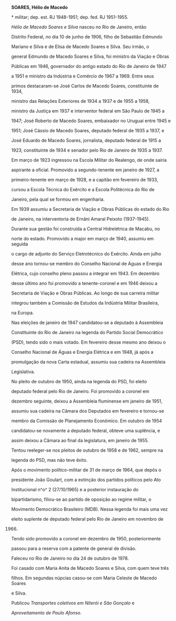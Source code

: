 **SOARES, Hélio de Macedo**



\* militar; dep. est. RJ 1948-1951; dep. fed. RJ 1951-1955.



*Hélio de Macedo Soares e Silva* nasceu no Rio de Janeiro, então

Distrito Federal, no dia 10 de junho de 1906, filho de Sebastião Edmundo

Mariano e Silva e de Elisa de Macedo Soares e Silva. Seu irmão, o

general Edmundo de Macedo Soares e Silva, foi ministro da Viação e Obras

Públicas em 1946, governador do antigo estado do Rio de Janeiro de 1947

a 1951 e ministro da Indústria e Comércio de 1967 a 1969. Entre seus

primos destacaram-se José Carlos de Macedo Soares, constituinte de 1934,

ministro das Relações Exteriores de 1934 a 1937 e de 1955 a 1958,

ministro da Justiça em 1937 e interventor federal em São Paulo de 1945 a

1947; José Roberto de Macedo Soares, embaixador no Uruguai entre 1945 e

1951; José Cássio de Macedo Soares, deputado federal de 1935 a 1937, e

José Eduardo de Macedo Soares, jornalista, deputado federal de 1915 a

1923, constituinte de 1934 e senador pelo Rio de Janeiro de 1935 a 1937.



Em março de 1923 ingressou na Escola Militar do Realengo, de onde sairia

aspirante a oficial. Promovido a segundo-tenente em janeiro de 1927, a

primeiro-tenente em março de 1928, e a capitão em fevereiro de 1933,

cursou a Escola Técnica do Exército e a Escola Politécnica do Rio de

Janeiro, pela qual se formou em engenharia.



Em 1939 assumiu a Secretaria de Viação e Obras Públicas do estado do Rio

de Janeiro, na interventoria de Ernâni Amaral Peixoto (1937-1945).

Durante sua gestão foi construída a Central Hidrelétrica de Macabu, no

norte do estado. Promovido a major em março de 1940, assumiu em seguida

o cargo de adjunto do Serviço Eletrotécnico do Exército. Ainda em julho

desse ano tornou-se membro do Conselho Nacional de Águas e Energia

Elétrica, cujo conselho pleno passou a integrar em 1943. Em dezembro

desse último ano foi promovido a tenente-coronel e em 1946 deixou a

Secretaria de Viação e Obras Públicas. Ao longo de sua carreira militar

integrou também a Comissão de Estudos da Indústria Militar Brasileira,

na Europa.



Nas eleições de janeiro de 1947 candidatou-se a deputado à Assembleia

Constituinte do Rio de Janeiro na legenda do Partido Social Democrático

(PSD), tendo sido o mais votado. Em fevereiro desse mesmo ano deixou o

Conselho Nacional de Águas e Energia Elétrica e em 1948, já após a

promulgação da nova Carta estadual, assumiu sua cadeira na Assembleia

Legislativa.



No pleito de outubro de 1950, ainda na legenda do PSD, foi eleito

deputado federal pelo Rio de Janeiro. Foi promovido a coronel em

dezembro seguinte, deixou a Assembleia fluminense em janeiro de 1951,

assumiu sua cadeira na Câmara dos Deputados em fevereiro e tornou-se

membro da Comissão de Planejamento Econômico. Em outubro de 1954

candidatou-se novamente a deputado federal, obteve uma suplência, e

assim deixou a Câmara ao final da legislatura, em janeiro de 1955.

Tentou reeleger-se nos pleitos de outubro de 1958 e de 1962, sempre na

legenda do PSD, mas não teve êxito.



Após o movimento político-militar de 31 de março de 1964, que depôs o

presidente João Goulart, com a extinção dos partidos políticos pelo Ato

Institucional n^o^ 2 (27/10/1965) e a posterior instauração do

bipartidarismo, filiou-se ao partido de oposição ao regime militar, o

Movimento Democrático Brasileiro (MDB). Nessa legenda foi mais uma vez

eleito suplente de deputado federal pelo Rio de Janeiro em novembro de

1966.



Tendo sido promovido a coronel em dezembro de 1950, posteriormente

passou para a reserva com a patente de general de divisão.



Faleceu no Rio de Janeiro no dia 24 de outubro de 1978.



Foi casado com Maria Anita de Macedo Soares e Silva, com quem teve três

filhos. Em segundas núpcias casou-se com Maria Celeste de Macedo Soares

e Silva.



Publicou *Transportes coletivos em Niterói e São Gonçalo* e

*Aproveitamento de Paulo Afonso*.



